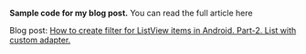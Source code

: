 **Sample code for my blog post.**
You can read the full article here

Blog post: [How to create filter for ListView items in Android. Part-2. List with custom adapter.](http://www.hrupin.com/2012/12/how-to-create-filter-for-listview-items-in-android-part-2-list-with-custom-adapter)
